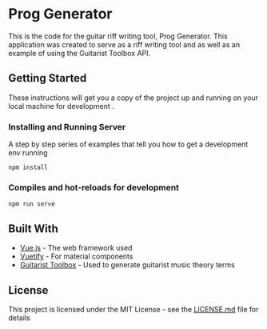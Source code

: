 # Prog Generator

This is the code for the guitar riff writing tool, Prog Generator. This application was created to serve as a riff writing tool and as well as an example of using the Guitarist Toolbox API. 

## Getting Started

These instructions will get you a copy of the project up and running on your local machine for development .

### Installing and Running Server

A step by step series of examples that tell you how to get a development env running
```
npm install
```

### Compiles and hot-reloads for development
```
npm run serve
```


## Built With

* [Vue.js](https://vuejs.org/v2/guide/) - The web framework used
* [Vuetify](https://vuetifyjs.com/en/getting-started/quick-start) - For material components
* [Guitarist Toolbox](https://github.com/moisesjsanchez/Guitarist-Toolbox) - Used to generate guitarist music theory terms

## License

This project is licensed under the MIT License - see the [LICENSE.md](https://github.com/moisesjsanchez/prog-generator/blob/master/LICENSE) file for details
